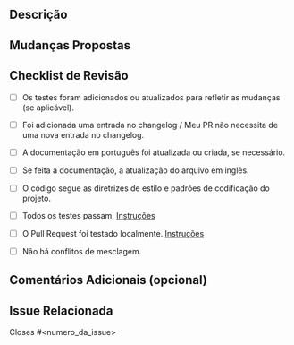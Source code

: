 ## Descrição
<!--- Descreva de forma sucinta e clara qual é o propósito deste Pull Request. Explique o que ele faz ou resolve.-->

## Mudanças Propostas
<!--- Liste as principais alterações ou melhorias que estão sendo propostas neste Pull Request.

- Exemplo 1: Descrição da primeira alteração.
- Exemplo 2: Descrição da segunda alteração.
- ...-->


## Checklist de Revisão
<!--- Marque as caixas que se aplicam. Você pode deixar caixas desmarcadas se elas não se aplicarem.-->

- [ ] Os testes foram adicionados ou atualizados para refletir as mudanças (se aplicável).
- [ ] Foi adicionada uma entrada no changelog / Meu PR não necessita de uma nova entrada no changelog.
- [ ] A documentação em português foi atualizada ou criada, se necessário.
- [ ] Se feita a documentação, a atualização do arquivo em inglês. <!---Permitido uso de Google Tradutor/ChatGPT. -->
- [ ] O código segue as diretrizes de estilo e padrões de codificação do projeto.
- [ ] Todos os testes passam. [Instruções](https://github.com/brazilian-utils/brutils-python/blob/main/CONTRIBUTING.md#testes)
- [ ] O Pull Request foi testado localmente. [Instruções](https://github.com/brazilian-utils/brutils-python/blob/main/CONTRIBUTING.md#7-execute-o-brutils-localmente)
- [ ] Não há conflitos de mesclagem.


## Comentários Adicionais (opcional)
<!--- Adicione qualquer informação adicional ou contexto que você acha importante para os revisores entenderem suas mudanças.-->

## Issue Relacionada
<!---Todos os PRs devem ter uma issue relacionada. Dessa forma, podemos garantir que ninguém perca tempo trabalhando em algo que não precisa ser feito. -->


Closes #<numero_da_issue>
